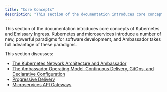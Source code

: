 ```yaml
---
title: "Core Concepts"
description: "This section of the documentation introduces core concepts of Kubernetes and Emissary ingress"
---
```


This section of the documentation introduces core concepts of Kubernetes and Emissary Ingress. Kubernetes and microservices introduce a number of new, powerful paradigms for software development, and Ambassador takes full advantage of these paradigms.

This section discusses:

* [The Kubernetes Network Architecture and Ambassador](kubernetes-network-architecture)
* [The Ambassador Operating Model: Continuous Delivery, GitOps, and Declarative Configuration](gitops-continuous-delivery)
* [Progressive Delivery](progressive-delivery)
* [Microservices API Gateways](microservices-api-gateways)
